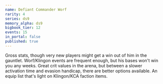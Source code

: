 ```yaml
---
name: Defiant Commander Worf
rarity: 4
series: ds9
memory_alpha: ds9
bigbook_tier: 12
events: 15
in_portal: false
published: true
---
```


Gross stats, though very new players might get a win out of him in the gauntlet. Worf/Klingon events are frequent enough, but his bases won't win you any weeks. Great crit values in the arena, but between a slower activation time and evasion handicap, there are better options available. An equip list that's light on Klingon/KCA faction items.
